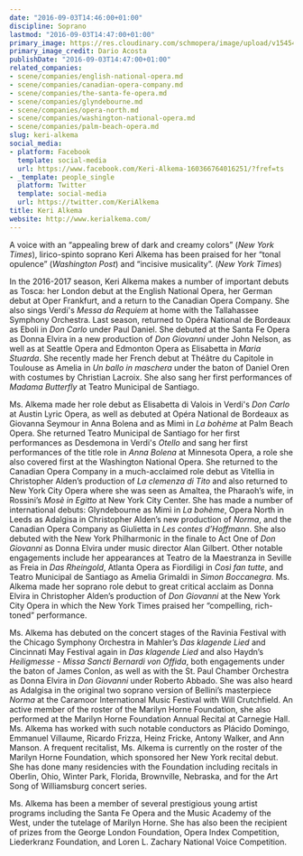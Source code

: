 ```yaml
---
date: "2016-09-03T14:46:00+01:00"
discipline: Soprano
lastmod: "2016-09-03T14:47:00+01:00"
primary_image: https://res.cloudinary.com/schmopera/image/upload/v1545409169/media/webhook-uploads/1472910118414/2016-09-03---Keri-Alkema-Dario-Acosta.jpg.jpg
primary_image_credit: Dario Acosta
publishDate: "2016-09-03T14:47:00+01:00"
related_companies:
- scene/companies/english-national-opera.md
- scene/companies/canadian-opera-company.md
- scene/companies/the-santa-fe-opera.md
- scene/companies/glyndebourne.md
- scene/companies/opera-north.md
- scene/companies/washington-national-opera.md
- scene/companies/palm-beach-opera.md
slug: keri-alkema
social_media:
- platform: Facebook
  template: social-media
  url: https://www.facebook.com/Keri-Alkema-160366764016251/?fref=ts
- _template: people_single
  platform: Twitter
  template: social-media
  url: https://twitter.com/KeriAlkema
title: Keri Alkema
website: http://www.kerialkema.com/
---
```


A voice with an “appealing brew of dark and creamy colors” (*New York Times*), lirico-spinto soprano Keri Alkema has been praised for her “tonal opulence” (*Washington Post*) and “incisive musicality”. (*New York Times*) 

In the 2016-2017 season, Keri Alkema makes a number of important debuts as Tosca: her London debut at the English National Opera, her German debut at Oper Frankfurt, and a return to the Canadian Opera Company. She also sings Verdi's *Messa da Requiem* at home with the Tallahassee Symphony Orchestra. Last season, returned to Opéra National de Bordeaux as Eboli in *Don Carlo* under Paul Daniel. She debuted at the Santa Fe Opera as Donna Elvira in a new production of *Don Giovanni* under John Nelson, as well as at Seattle Opera and Edmonton Opera as Elisabetta in *Maria Stuarda*. She recently made her French debut at Théâtre du Capitole in Toulouse as Amelia in *Un ballo in maschera* under the baton of Daniel Oren with costumes by Christian Lacroix. She also sang her first performances of *Madama Butterfly* at Teatro Municipal de Santiago.

Ms. Alkema made her role debut as Elisabetta di Valois in Verdi's *Don Carlo* at Austin Lyric Opera, as well as debuted at Opéra National de Bordeaux as Giovanna Seymour in Anna Bolena and as Mimì in *La bohème* at Palm Beach Opera. She returned Teatro Municipal de Santiago for her first performances as Desdemona in Verdi's *Otello* and sang her first performances of the title role in *Anna Bolena* at Minnesota Opera, a role she also covered first at the Washington National Opera. She returned to the Canadian Opera Company in a much-acclaimed role debut as Vitellia in Christopher Alden’s production of *La clemenza di Tito* and also returned to New York City Opera where she was seen as Amaltea, the Pharaoh’s wife, in Rossini’s *Mosè in Egitto* at New York City Center. She has made a number of international debuts: Glyndebourne as Mimì in *La bohème*, Opera North in Leeds as Adalgisa in Christopher Alden’s new production of *Norma*, and the Canadian Opera Company as Giulietta in *Les contes d’Hoffmann*. She also debuted with the New York Philharmonic in the finale to Act One of *Don Giovanni* as Donna Elvira under music director Alan Gilbert. Other notable engagements include her appearances at Teatro de la Maestranza in Seville as Freia in *Das Rheingold*, Atlanta Opera as Fiordiligi in *Così fan tutte*, and Teatro Municipal de Santiago as Amelia Grimaldi in *Simon Boccanegra*. Ms. Alkema made her soprano role debut to great critical acclaim as Donna Elvira in Christopher Alden’s production of *Don Giovanni* at the New York City Opera in which the New York Times praised her “compelling, rich-toned” performance. 

Ms. Alkema has debuted on the concert stages of the Ravinia Festival with the Chicago Symphony Orchestra in Mahler’s *Das klagende Lied* and Cincinnati May Festival again in *Das klagende Lied* and also Haydn’s *Heiligmesse - Missa Sancti Bernardi von Offida*, both engagements under the baton of James Conlon, as well as with the St. Paul Chamber Orchestra as Donna Elvira in *Don Giovanni* under Roberto Abbado. She was also heard as Adalgisa in the original two soprano version of Bellini’s masterpiece *Norma* at the Caramoor International Music Festival with Will Crutchfield. An active member of the roster of the Marilyn Horne Foundation, she also performed at the Marilyn Horne Foundation Annual Recital at Carnegie Hall. Ms. Alkema has worked with such notable conductors as Plácido Domingo, Emmanuel Villaume, Ricardo Frizza, Heinz Fricke, Antony Walker, and Ann Manson. A frequent recitalist, Ms. Alkema is currently on the roster of the Marilyn Horne Foundation, which sponsored her New York recital debut. She has done many residencies with the Foundation including recitals in Oberlin, Ohio, Winter Park, Florida, Brownville, Nebraska, and for the Art Song of Williamsburg concert series.

Ms. Alkema has been a member of several prestigious young artist programs including the Santa Fe Opera and the Music Academy of the West, under the tutelage of Marilyn Horne. She has also been the recipient of prizes from the George London Foundation, Opera Index Competition, Liederkranz Foundation, and Loren L. Zachary National Voice Competition.
